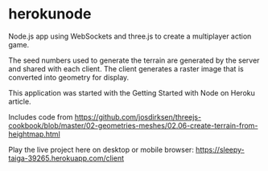# herokunode

Node.js app using WebSockets and three.js to create a multiplayer action game. 

The seed numbers used to generate the terrain are generated by the server and shared with each client. The client generates a raster image that is converted into geometry for display.

This application was started with the Getting Started with Node on Heroku article.

Includes code from https://github.com/josdirksen/threejs-cookbook/blob/master/02-geometries-meshes/02.06-create-terrain-from-heightmap.html

Play the live project here on desktop or mobile browser: 
https://sleepy-taiga-39265.herokuapp.com/client
